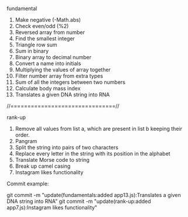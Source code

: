 fundamental
1. Make negative (-Math.abs)
2. Check even/odd (%2)
3. Reversed array from number
4. Find the smallest integer
5. Triangle row sum
6. Sum in binary
7. Binary array to decimal number
8. Convert a name into initials 
9. Multiplying the values of array together
10. Filter number array from extra types 
11. Sum of all the integers between two numbers
12. Calculate body mass index
13. Translates a given DNA string into RNA


//===============================//

rank-up
1. Remove all values from list a, which are present in list b keeping their order.
2. Pangram
3. Split the string into pairs of two characters
4. Replace every letter in the string with its position in the alphabet
5. Translate Morse code to string
6. Break up camel casing
7. Instagram likes functionality

Commit example: 

git commit -m "update(fundamentals:added app13.js):Translates a given DNA string into RNA"
git commit -m "update(rank-up:added app7.js):Instagram likes functionality"